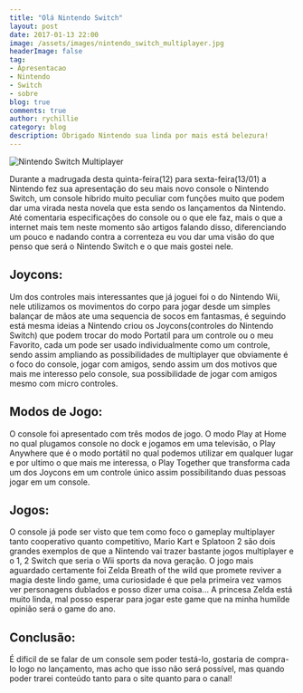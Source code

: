 ```yaml
---
title: "Olá Nintendo Switch"
layout: post
date: 2017-01-13 22:00
image: /assets/images/nintendo_switch_multiplayer.jpg
headerImage: false
tag:
- Apresentacao
- Nintendo
- Switch
- sobre
blog: true
comments: true
author: rychillie
category: blog
description: Obrigado Nintendo sua linda por mais está belezura!
---
```

<script async src="//pagead2.googlesyndication.com/pagead/js/adsbygoogle.js"></script>
<!-- Anuncio Blog Rychillie -->
<ins class="adsbygoogle"
     style="display:block"
     data-ad-client="ca-pub-7837358846130941"
     data-ad-slot="9265933715"
     data-ad-format="auto"></ins>
<script>
(adsbygoogle = window.adsbygoogle || []).push({});
</script>

<img class="image" src="http://media.nintendo.com/nintendo/cocoon/switch-static-pages/switch/etRgxnAu0zRX4bmWnt9K628wG7YQUI6t/images/switch/family-fun/multiplayer.jpg" alt="Nintendo Switch Multiplayer">

Durante a madrugada desta quinta-feira(12) para sexta-feira(13/01) a Nintendo fez sua apresentação do seu mais novo console o Nintendo Switch, um console hibrido muito peculiar com funções muito que podem dar uma virada nesta novela que esta sendo os lançamentos da Nintendo. Até comentaria especificações do console ou o que ele faz, mais o que a internet mais tem neste momento são artigos falando disso, diferenciando um pouco e nadando contra a correnteza eu vou dar uma visão do que penso que será o Nintendo Switch e o que mais gostei nele.

## Joycons:

Um dos controles mais interessantes que já joguei foi o do Nintendo Wii, nele utilizamos os movimentos do corpo para jogar desde um simples balançar de mãos ate uma sequencia de socos em fantasmas, é seguindo está mesma ideias a Nintendo criou os Joycons(controles do Nintendo Switch) que podem trocar do modo Portatil para um controle ou o meu Favorito, cada um pode ser usado individualmente como um controle, sendo assim ampliando as possibilidades de multiplayer que obviamente é o foco do console, jogar com amigos, sendo assim um dos motivos que mais me interesso pelo console, sua possibilidade de jogar com amigos mesmo com micro controles.

## Modos de Jogo:

O console foi apresentado com três modos de jogo. O modo Play at Home no qual plugamos console no dock e jogamos em uma televisão, o Play Anywhere que é o modo portátil no qual podemos utilizar em qualquer lugar e por ultimo o que mais me interessa, o Play Together que transforma cada um dos Joycons em um controle único assim possibilitando duas pessoas jogar em um console.

## Jogos:

O console já pode ser visto que tem como foco o gameplay multiplayer tanto cooperativo quanto competitivo, Mario Kart e Splatoon 2 são dois grandes exemplos de que a Nintendo vai trazer bastante jogos multiplayer e o 1, 2 Switch que seria o Wii sports da nova geração. O jogo mais aguardado certamente foi Zelda Breath of the wild que promete reviver a magia deste lindo game, uma curiosidade é que pela primeira vez vamos ver personagens dublados e posso dizer uma coisa... A princesa Zelda está muito linda, mal posso esperar para jogar este game que na minha humilde opinião será o game do ano.

## Conclusão:
É dificil de se falar de um console sem poder testá-lo, gostaria de compra-lo logo no lançamento, mas acho que isso não será possível, mas quando poder trarei conteúdo tanto para o site quanto para o canal!
